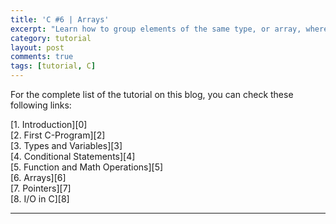 ```yaml
---
title: 'C #6 | Arrays'
excerpt: "Learn how to group elements of the same type, or array, where the elements are stored sequentially in memory."
category: tutorial
layout: post
comments: true
tags: [tutorial, C]
---
```


For the complete list of the tutorial on this blog, you can check these following links:

[1. Introduction][0] <br>
[2. First C-Program][2] <br>
[3. Types and Variables][3] <br>
[4. Conditional Statements][4] <br>
[5. Function and Math Operations][5] <br>
[6. Arrays][6] <br>
[7. Pointers][7] <br>
[8. I/O in C][8] <br>

-----
